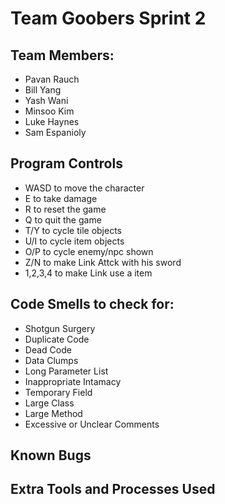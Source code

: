 # Team Goobers Sprint 2

## Team Members:
- Pavan Rauch
- Bill Yang
- Yash Wani
- Minsoo Kim
- Luke Haynes
- Sam Espanioly

## Program Controls
- WASD to move the character
- E to take damage
- R to reset the game
- Q to quit the game
- T/Y to cycle tile objects
- U/I to cycle item objects
- O/P to cycle enemy/npc shown
- Z/N to make Link Attck with his sword
- 1,2,3,4 to make Link use a item

## Code Smells to check for:
- Shotgun Surgery
- Duplicate Code
- Dead Code
- Data Clumps
- Long Parameter List
- Inappropriate Intamacy
- Temporary Field
- Large Class
- Large Method
- Excessive or Unclear Comments

## Known Bugs

## Extra Tools and Processes Used


